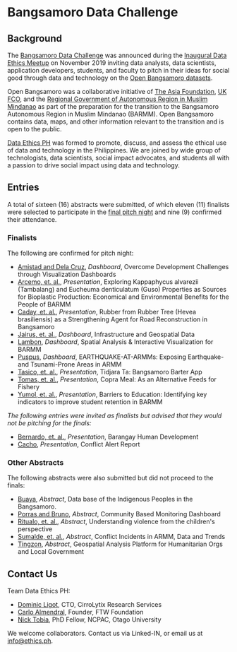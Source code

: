 # Bangsamoro Data Challenge

## Background

The [Bangsamoro Data Challenge](https://ethics.ph/openbangsamoro/) was announced during the [Inaugural Data Ethics Meetup](https://ethics.ph/inaugural/) on November 2019 inviting data analysts, data scientists, application developers, students, and faculty to pitch in their ideas for social good through data and technology on the [Open Bangsamoro datasets](https://www.openbangsamoro.com/).

Open Bangsamoro was a collaborative initiative of [The Asia Foundation](https://asiafoundation.org/), [UK FCO](https://www.gov.uk/government/organisations/foreign-commonwealth-office), and the [Regional Government of Autonomous Region in Muslim Mindanao](https://bangsamoro.gov.ph/) as part of the preparation for the transition to the Bangsamoro Autonomous Region in Muslim Mindanao (BARMM). Open Bangsamoro contains data, maps, and other information relevant to the transition and is open to the public.

[Data Ethics PH](https://ethics.ph/) was formed to promote, discuss, and assess the ethical use of data and technology in the Philippines. We are joined by wide group of technologists, data scientists, social impact advocates, and students all with a passion to drive social impact using data and technology.

## Entries

A total of sixteen (16) abstracts were submitted, of which eleven (11) finalists were selected to participate in the [final pitch night](https://ethics.ph/bangsamoro-judging/) and nine (9) confirmed their attendance. 

### Finalists

The following are confirmed for pitch night: 

* [Amistad and Dela Cruz](https://github.com/ethicsph/bangsamoro-data-challenge/tree/master/amistad-delacruz), *Dashboard*, Overcome Development Challenges through Visualization Dashboards
* [Arcemo, et. al.](https://github.com/ethicsph/bangsamoro-data-challenge/tree/master/arcemo-et-al), *Presentation*, Exploring Kappaphycus alvarezii (Tambalang) and Eucheuma denticulatum (Guso) Properties as Sources for Bioplastic Production:  Economical and Environmental Benefits for the People of BARMM
* [Caday, et. al.](https://github.com/ethicsph/bangsamoro-data-challenge/tree/master/caday-et-al), *Presentation*, Rubber from Rubber Tree (Hevea brasiliensis) as a Strengthening Agent for Road Reconstruction in Bangsamoro 
* [Jairus, et. al.](https://github.com/ethicsph/bangsamoro-data-challenge/tree/master/jairus-et-al), *Dashboard*, Infrastructure and Geospatial Data 
* [Lambon](https://github.com/ethicsph/bangsamoro-data-challenge/tree/master/lambon), *Dashboard*, Spatial Analysis & Interactive Visualization
for BARMM
* [Puspus](https://github.com/ethicsph/bangsamoro-data-challenge/tree/master/puspus), *Dashboard*, EARTHQUAKE-AT-ARMMs: Exposing Earthquake- and Tsunami-Prone Areas in ARMM
* [Tasico, et. al.](https://github.com/ethicsph/bangsamoro-data-challenge/tree/master/tasico-et-al), *Presentation*, Tidjara Ta: Bangsamoro Barter App
* [Tomas, et. al.](https://github.com/ethicsph/bangsamoro-data-challenge/tree/master/tomas-et-al), *Presentation*, Copra Meal: As an Alternative Feeds for Fishery
* [Yumol, et. al.](https://github.com/ethicsph/bangsamoro-data-challenge/tree/master/yumol-et-al), *Presentation*, Barriers to Education: Identifying key indicators to improve student retention in BARMM

*The following entries were invited as finalists but advised that they would not be pitching for the finals:* 

* [Bernardo, et. al.](https://github.com/ethicsph/bangsamoro-data-challenge/tree/master/bernardo-et-al), *Presentation*, Barangay Human Development 
* [Cacho](https://github.com/ethicsph/bangsamoro-data-challenge/tree/master/cacho), *Presentation*, Conflict Alert Report

### Other Abstracts

The following abstracts were also submitted but did not proceed to the finals: 

* [Buaya](https://github.com/ethicsph/bangsamoro-data-challenge/tree/master/buaya), *Abstract*, Data base of the Indigenous Peoples in the Bangsamoro.
* [Porras and Bruno](https://github.com/ethicsph/bangsamoro-data-challenge/tree/master/porras-bruno), *Abstract*, Community Based Monitoring Dashboard
* [Ritualo, et. al.](https://github.com/ethicsph/bangsamoro-data-challenge/tree/master/ritualo-et-al), *Abstract*, Understanding violence from the children's perspective 
* [Sumalde, et. al.](https://github.com/ethicsph/bangsamoro-data-challenge/tree/master/sumalde-et-al), *Abstract*, Conflict Incidents in ARMM, Data and Trends
* [Tingzon](https://github.com/ethicsph/bangsamoro-data-challenge/tree/master/tingzon), *Abstract*, Geospatial Analysis Platform for Humanitarian Orgs and Local Government

## Contact Us

Team Data Ethics PH: 
* [Dominic Ligot](https://www.linkedin.com/in/docligot/), CTO, CirroLytix Research Services
* [Carlo Almendral](https://www.linkedin.com/in/bestcarloever/), Founder, FTW Foundation
* [Nick Tobia](https://www.linkedin.com/in/nicktobia/), PhD Fellow, NCPAC, Otago University

We welcome collaborators. Contact us via Linked-IN, or email us at info@ethics.ph.
